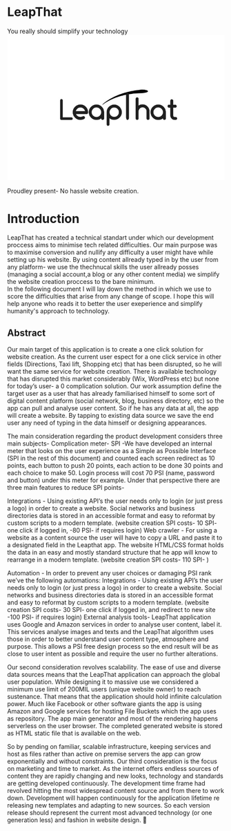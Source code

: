 # LeapThat
You really should simplify your technology
![Company Logo](https://github.com/GilPerel/LeapThat/blob/master/leapthatlogo.jpg)

Proudley present- No hassle website creation. 
# Introduction
LeapThat has created a technical standart under which our development proccess aims to minimise tech related difficulties. Our main purpose was to maximise conversion and nullify any difficulty a user might have while setting up his website. By using content allready typed in by the user from any platform- we use the thechnucal skills the user allready posses (managing a social account,a blog or any other content media) we simplify the website creation proccess to the bare minimum.  
In the following document I will lay down the method in which we use to score the difficulties that arise from any change of scope. I hope this will help anyone who reads it to better the user exeperience and simplify humanity's approach to technology.
## Abstract
Our main target of this application is to create a one click solution for website creation. As the current user espect for a one click service in other fields (Directions, Taxi lift, Shopping etc) that has been disrupted, so he will want the same service for website creation. There is available technology that has disrupted this market considerably (Wix, WordPress etc)  but none for today’s user- a 0 complication solution. Our work assumption define the target user as a user that has already familiarised himself to some sort of digital content platform (social network, blog, business directory, etc) so the app can pull and analyse user content. So if he has any data at all, the app will create a website. By tapping to existing data source we save the end user any need of typing in the data himself or designing appearances. 

 The main consideration regarding the product development considers three main subjects-
Complication meter- SPI -We have developed an internal meter that looks on the user experience as a Simple as Possible Interface (SPI in the rest of this document) and counted each screen redirect as 10 points, each button to push 20 points, each action to be done 30 points and each choice to make 50. Login process will cost 70 PSI (name, password and button) under this meter for example.
Under that perspective there are three main features to reduce SPI points-

Integrations - Using existing API’s the user needs only to login (or just press a logo) in order to create a website. Social networks and business directories data is stored in an accessible format and easy to reformat by custom scripts to a modern template. (website creation SPI costs- 10 SPI- one click if logged in, -80 PSI- if requires login)
Web crawler - For using a website as a content source the user will have to copy a URL and paste it to a designated field in the Leapthat app. The website HTML/CSS format holds the data in an easy and mostly standard structure that he app will know to rearrange in a modern template. (website creation SPI costs- 110 SPI- )

Automation - In order to prevent any user choices or damaging PSI rank we’ve the following automations:
Integrations - Using existing API’s the user needs only to login (or just press a logo) in order to create a website. Social networks and business directories data is stored in an accessible format and easy to reformat by custom scripts to a modern template. (website creation SPI costs- 30 SPI- one click if logged in, and redirect to new site -100 PSI- if requires login)
External analysis tools- LeapThat application uses Google and Amazon services in order to analyse user content, label it. This services analyse images and texts and the LeapThat algorithm uses those in order to better understand user content type, atmosphere and purpose. This allows a PSI free design process so the end result will be as close to user intent as possible and require the user no further alterations.

Our second consideration revolves scalability. The ease of use and diverse data sources means that the LeapThat application can approach the global user population. While designing it to massive use we considered a minimum use limit of 200MIL users (unique website owner)  to reach sustenance.  That means that the application should hold infinite calculation power. Much like Facebook or other software giants the app is using Amazon and Google services for hosting File Buckets which the app uses as repository. The app main generator and most of the rendering happens serverless on the user browser. The completed generated website is stored as HTML static file that is available on the web. 

So by pending on familiar, scalable infrastructure, keeping services and host as files rather than active on premise servers the app can grow exponentially and without constraints.
Our third consideration is the focus on marketing and time to market. As the internet offers endless sources of content they are rapidly changing and new looks, technology and standards are getting developed continuously. The development time frame had revolved hitting the most widespread content source and from there to work down. Development will happen continuously for the application lifetime re releasing new templates and adapting to new sources. So each version release should represent the current most advanced technology (or one generation less) and fashion in website design.

